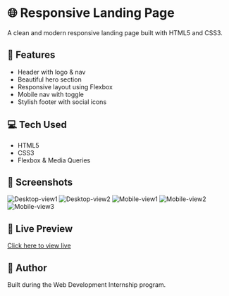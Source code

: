 # 🌐 Responsive Landing Page

A clean and modern responsive landing page built with HTML5 and CSS3.

## 🚀 Features
- Header with logo & nav
- Beautiful hero section
- Responsive layout using Flexbox
- Mobile nav with toggle
- Stylish footer with social icons

## 💻 Tech Used
- HTML5
- CSS3
- Flexbox & Media Queries

## 📸 Screenshots

![Desktop-view1](https://github.com/user-attachments/assets/7198fc4d-352c-4200-8812-cfa0f8201b4a)
![Desktop-view2](https://github.com/user-attachments/assets/5656c61e-0d51-4bbe-a6cc-e1973644d449)
![Mobile-view1](https://github.com/user-attachments/assets/163098ad-e990-4a94-bfcd-cc1f7fe15b92)
![Mobile-view2](https://github.com/user-attachments/assets/fcf96f0a-07ef-45a8-b476-95d1db012494)
![Mobile-view3](https://github.com/user-attachments/assets/185b0021-0fe0-4ace-9526-674debea9748)

## 🔗 Live Preview
[Click here to view live](http://127.0.0.1:5500/task1/index.html#)


## 📝 Author
Built during the Web Development Internship program.
